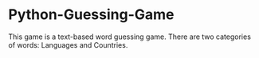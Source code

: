# Python-Guessing-Game
This game is a text-based word guessing game. There are two categories of words: Languages and Countries.
